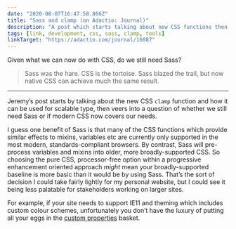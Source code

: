 ```yaml
---
date: "2020-08-07T16:47:58.866Z"
title: "Sass and clamp (on Adactio: Journal)"
description: "A post which starts talking about new CSS functions then veers into questioning whether we still need Sass"
tags: [link, development, css, sass, clamp, tools]
linkTarget: "https://adactio.com/journal/16887"
---
```

Given what we can now do with CSS, do we still need Sass?

> Sass was the hare. CSS is the tortoise. Sass blazed the trail, but now native CSS can achieve much the same result.
---

Jeremy’s post starts by talking about the new CSS `clamp` function and how it can be used for scalable type, then veers into a question of whether we still need Sass or if modern CSS now covers our needs.

I guess one benefit of Sass is that many of the CSS functions which provide similar effects to mixins, variables etc are currently only supported in the most modern, standards-compliant browsers. By contrast, Sass will pre-process variables and mixins into older, more broadly-supported CSS. So choosing the pure CSS, processor-free option within a progressive enhancement oriented approach _might_ mean your broadly-supported baseline is more basic than it would be by using Sass. That’s the sort of decision I could take fairly lightly for my personal website, but I could see it being less palatable for stakeholders working on larger sites. 

For example, if your site needs to support IE11 and theming which includes custom colour schemes, unfortunately you don’t have the luxury of putting all your eggs in the [custom properties](https://caniuse.com/#search=custom%20properties) basket.

